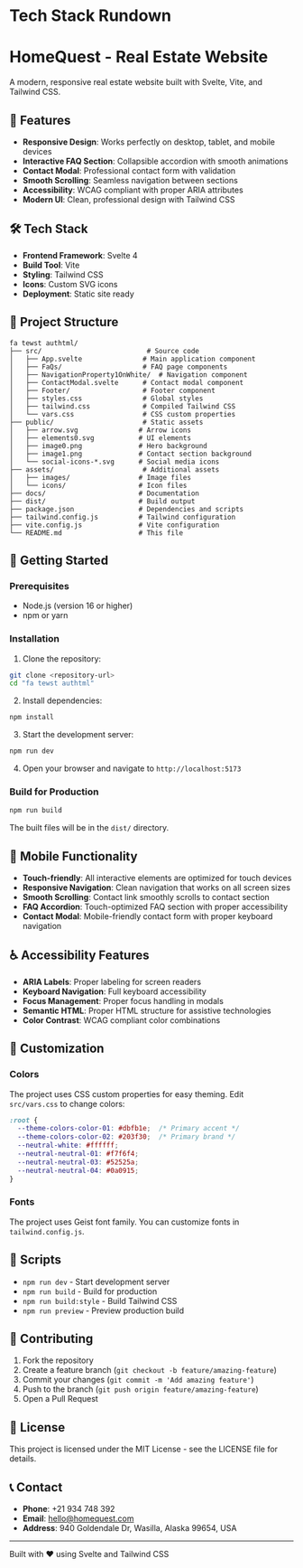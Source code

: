 # Tech Stack Rundown

# HomeQuest - Real Estate Website

A modern, responsive real estate website built with Svelte, Vite, and Tailwind CSS.

## 🚀 Features

- **Responsive Design**: Works perfectly on desktop, tablet, and mobile devices
- **Interactive FAQ Section**: Collapsible accordion with smooth animations
- **Contact Modal**: Professional contact form with validation
- **Smooth Scrolling**: Seamless navigation between sections
- **Accessibility**: WCAG compliant with proper ARIA attributes
- **Modern UI**: Clean, professional design with Tailwind CSS

## 🛠️ Tech Stack

- **Frontend Framework**: Svelte 4
- **Build Tool**: Vite
- **Styling**: Tailwind CSS
- **Icons**: Custom SVG icons
- **Deployment**: Static site ready

## 📁 Project Structure

```
fa tewst authtml/
├── src/                          # Source code
│   ├── App.svelte               # Main application component
│   ├── FaQs/                    # FAQ page components
│   ├── NavigationProperty1OnWhite/  # Navigation component
│   ├── ContactModal.svelte      # Contact modal component
│   ├── Footer/                  # Footer component
│   ├── styles.css               # Global styles
│   ├── tailwind.css             # Compiled Tailwind CSS
│   └── vars.css                 # CSS custom properties
├── public/                      # Static assets
│   ├── arrow.svg               # Arrow icons
│   ├── elements0.svg           # UI elements
│   ├── image0.png              # Hero background
│   ├── image1.png              # Contact section background
│   └── social-icons-*.svg      # Social media icons
├── assets/                      # Additional assets
│   ├── images/                 # Image files
│   └── icons/                  # Icon files
├── docs/                       # Documentation
├── dist/                       # Build output
├── package.json                # Dependencies and scripts
├── tailwind.config.js          # Tailwind configuration
├── vite.config.js              # Vite configuration
└── README.md                   # This file
```

## 🚀 Getting Started

### Prerequisites

- Node.js (version 16 or higher)
- npm or yarn

### Installation

1. Clone the repository:
```bash
git clone <repository-url>
cd "fa tewst authtml"
```

2. Install dependencies:
```bash
npm install
```

3. Start the development server:
```bash
npm run dev
```

4. Open your browser and navigate to `http://localhost:5173`

### Build for Production

```bash
npm run build
```

The built files will be in the `dist/` directory.

## 📱 Mobile Functionality

- **Touch-friendly**: All interactive elements are optimized for touch devices
- **Responsive Navigation**: Clean navigation that works on all screen sizes
- **Smooth Scrolling**: Contact link smoothly scrolls to contact section
- **FAQ Accordion**: Touch-optimized FAQ section with proper accessibility
- **Contact Modal**: Mobile-friendly contact form with proper keyboard navigation

## ♿ Accessibility Features

- **ARIA Labels**: Proper labeling for screen readers
- **Keyboard Navigation**: Full keyboard accessibility
- **Focus Management**: Proper focus handling in modals
- **Semantic HTML**: Proper HTML structure for assistive technologies
- **Color Contrast**: WCAG compliant color combinations

## 🎨 Customization

### Colors
The project uses CSS custom properties for easy theming. Edit `src/vars.css` to change colors:

```css
:root {
  --theme-colors-color-01: #dbfb1e;  /* Primary accent */
  --theme-colors-color-02: #203f30;  /* Primary brand */
  --neutral-white: #ffffff;
  --neutral-neutral-01: #f7f6f4;
  --neutral-neutral-03: #52525a;
  --neutral-neutral-04: #0a0915;
}
```

### Fonts
The project uses Geist font family. You can customize fonts in `tailwind.config.js`.

## 📝 Scripts

- `npm run dev` - Start development server
- `npm run build` - Build for production
- `npm run build:style` - Build Tailwind CSS
- `npm run preview` - Preview production build

## 🤝 Contributing

1. Fork the repository
2. Create a feature branch (`git checkout -b feature/amazing-feature`)
3. Commit your changes (`git commit -m 'Add amazing feature'`)
4. Push to the branch (`git push origin feature/amazing-feature`)
5. Open a Pull Request

## 📄 License

This project is licensed under the MIT License - see the LICENSE file for details.

## 📞 Contact

- **Phone**: +21 934 748 392
- **Email**: hello@homequest.com
- **Address**: 940 Goldendale Dr, Wasilla, Alaska 99654, USA

---

Built with ❤️ using Svelte and Tailwind CSS 
